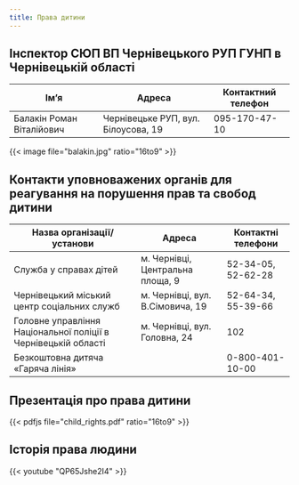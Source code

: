 ```yaml
---
title: Права дитини
---
```

## Інспектор СЮП ВП Чернівецького РУП ГУНП в Чернівецькій області

<table class="table table-responsive table-bordered">
    <thread>
        <tr>
            <th class="text-center">Ім’я</th>
            <th class="text-center">Адреса</th>
            <th class="text-center">Контактний телефон</th>
        </tr>
    </thread>
    <tbody>
        <tr>
            <td>Балакін Роман Віталійович</td>
            <td>Чернівецьке РУП, вул. Білоусова, 19</td>
            <td>095-170-47-10</td>
        </tr>
    </tbody>
</table>

{{< image file="balakin.jpg" ratio="16to9" >}}

## Контакти уповноважених органів для реагування на порушення прав та свобод дитини

<table class="table table-responsive table-bordered">
    <thread>
        <tr>
            <th class="text-center">Назва організації/установи</th>
            <th class="text-center">Адреса</th>
            <th class="text-center">Контактні телефони</th>
        </tr>
    </thread>
    <tbody>
        <tr>
            <td>Служба у справах дітей</td>
            <td>м. Чернівці, Центральна площа, 9</td>
            <td>52-34-05, 52-62-28</td>
        </tr>
        <tr>
            <td>Чернівецький міський центр соціальних служб</td>
            <td>м. Чернівці, вул. В.Сімовича, 19</td>
            <td>52-64-34, 55-39-66</td>
        </tr>
        <tr>
            <td>Головне управління Національної поліції в Чернівецькій області</td>
            <td>м. Чернівці, вул. Головна, 24</td>
            <td>102</td>
        </tr>
        <tr>
            <td>Безкоштовна дитяча «Гаряча лінія»</td>
            <td></td>
            <td>0-800-401-10-00</td>
        </tr>
    </tbody>
</table>

## Презентація про права дитини

{{< pdfjs file="child_rights.pdf" ratio="16to9" >}}

## Історія права людини

{{< youtube "QP65Jshe2I4" >}}